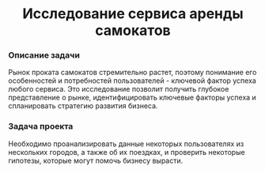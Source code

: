 
<h1 align="center">Исследование сервиса аренды самокатов</h1>

###

<h3 align="left">  Описание задачи</h3>

Рынок проката самокатов стремительно растет, поэтому понимание его особенностей и потребностей пользователей - ключевой фактор успеха любого сервиса. Это исследование позволит получить глубокое представление о рынке, идентифицировать ключевые факторы успеха и спланировать стратегию развития бизнеса.

###


<h3 align="left">  Задача проекта</h3>

Необходимо проанализировать данные некоторых пользователях из нескольких городов, а также об их поездках, и проверить некоторые гипотезы, которые могут помочь бизнесу вырасти.

###
 
